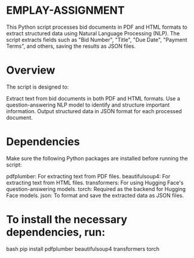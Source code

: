 # EMPLAY-ASSIGNMENT
This Python script processes bid documents in PDF and HTML formats to extract structured data using Natural Language Processing (NLP). The script extracts fields such as "Bid Number", "Title", "Due Date", "Payment Terms", and others, saving the results as JSON files.


# Overview
The script is designed to:

Extract text from bid documents in both PDF and HTML formats.
Use a question-answering NLP model to identify and structure important information.
Output structured data in JSON format for each processed document.
# Dependencies
Make sure the following Python packages are installed before running the script:

pdfplumber: For extracting text from PDF files.
beautifulsoup4: For extracting text from HTML files.
transformers: For using Hugging Face's question-answering models.
torch: Required as the backend for Hugging Face models.
json: To format and save the extracted data as JSON files.
# To install the necessary dependencies, run:

bash
pip install pdfplumber beautifulsoup4 transformers torch
